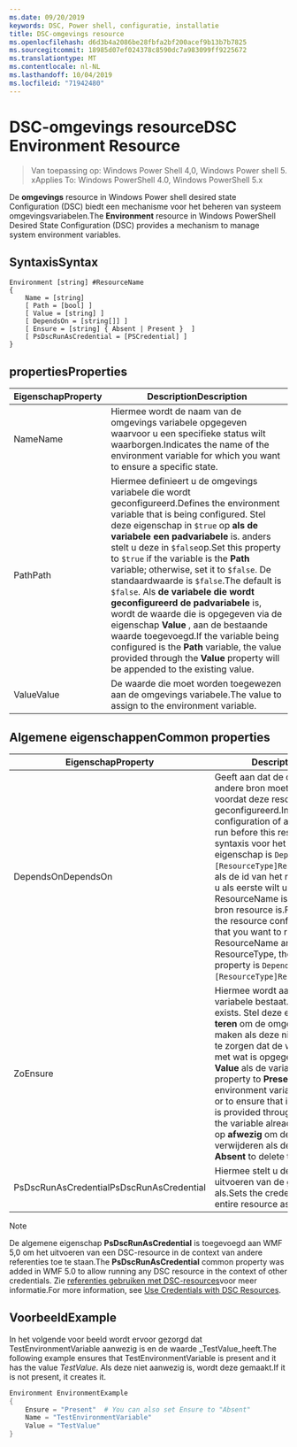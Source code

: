 ```yaml
---
ms.date: 09/20/2019
keywords: DSC, Power shell, configuratie, installatie
title: DSC-omgevings resource
ms.openlocfilehash: d6d3b4a2086be28fbfa2bf200acef9b13b7b7825
ms.sourcegitcommit: 18985d07ef024378c8590dc7a983099ff9225672
ms.translationtype: MT
ms.contentlocale: nl-NL
ms.lasthandoff: 10/04/2019
ms.locfileid: "71942480"
---
```

# <a name="dsc-environment-resource"></a><span data-ttu-id="cc07c-103">DSC-omgevings resource</span><span class="sxs-lookup"><span data-stu-id="cc07c-103">DSC Environment Resource</span></span>

> <span data-ttu-id="cc07c-104">Van toepassing op: Windows Power Shell 4,0, Windows Power shell 5. x</span><span class="sxs-lookup"><span data-stu-id="cc07c-104">Applies To: Windows PowerShell 4.0, Windows PowerShell 5.x</span></span>

<span data-ttu-id="cc07c-105">De **omgevings** resource in Windows Power shell desired state Configuration (DSC) biedt een mechanisme voor het beheren van systeem omgevingsvariabelen.</span><span class="sxs-lookup"><span data-stu-id="cc07c-105">The **Environment** resource in Windows PowerShell Desired State Configuration (DSC) provides a mechanism to manage system environment variables.</span></span>

## <a name="syntax"></a><span data-ttu-id="cc07c-106">Syntaxis</span><span class="sxs-lookup"><span data-stu-id="cc07c-106">Syntax</span></span>

```Syntax
Environment [string] #ResourceName
{
    Name = [string]
    [ Path = [bool] ]
    [ Value = [string] ]
    [ DependsOn = [string[]] ]
    [ Ensure = [string] { Absent | Present }  ]
    [ PsDscRunAsCredential = [PSCredential] ]
}
```

## <a name="properties"></a><span data-ttu-id="cc07c-107">properties</span><span class="sxs-lookup"><span data-stu-id="cc07c-107">Properties</span></span>

|<span data-ttu-id="cc07c-108">Eigenschap</span><span class="sxs-lookup"><span data-stu-id="cc07c-108">Property</span></span> |<span data-ttu-id="cc07c-109">Description</span><span class="sxs-lookup"><span data-stu-id="cc07c-109">Description</span></span> |
|---|---|
|<span data-ttu-id="cc07c-110">Name</span><span class="sxs-lookup"><span data-stu-id="cc07c-110">Name</span></span> |<span data-ttu-id="cc07c-111">Hiermee wordt de naam van de omgevings variabele opgegeven waarvoor u een specifieke status wilt waarborgen.</span><span class="sxs-lookup"><span data-stu-id="cc07c-111">Indicates the name of the environment variable for which you want to ensure a specific state.</span></span> |
|<span data-ttu-id="cc07c-112">Path</span><span class="sxs-lookup"><span data-stu-id="cc07c-112">Path</span></span> |<span data-ttu-id="cc07c-113">Hiermee definieert u de omgevings variabele die wordt geconfigureerd.</span><span class="sxs-lookup"><span data-stu-id="cc07c-113">Defines the environment variable that is being configured.</span></span> <span data-ttu-id="cc07c-114">Stel deze eigenschap in `$true` op **als de variabele een padvariabele** is. anders stelt u deze in `$false`op.</span><span class="sxs-lookup"><span data-stu-id="cc07c-114">Set this property to `$true` if the variable is the **Path** variable; otherwise, set it to `$false`.</span></span> <span data-ttu-id="cc07c-115">De standaardwaarde is `$false`.</span><span class="sxs-lookup"><span data-stu-id="cc07c-115">The default is `$false`.</span></span> <span data-ttu-id="cc07c-116">Als **de variabele die wordt geconfigureerd de padvariabele** is, wordt de waarde die is opgegeven via de eigenschap **Value** , aan de bestaande waarde toegevoegd.</span><span class="sxs-lookup"><span data-stu-id="cc07c-116">If the variable being configured is the **Path** variable, the value provided through the **Value** property will be appended to the existing value.</span></span> |
|<span data-ttu-id="cc07c-117">Value</span><span class="sxs-lookup"><span data-stu-id="cc07c-117">Value</span></span> |<span data-ttu-id="cc07c-118">De waarde die moet worden toegewezen aan de omgevings variabele.</span><span class="sxs-lookup"><span data-stu-id="cc07c-118">The value to assign to the environment variable.</span></span> |

## <a name="common-properties"></a><span data-ttu-id="cc07c-119">Algemene eigenschappen</span><span class="sxs-lookup"><span data-stu-id="cc07c-119">Common properties</span></span>

|<span data-ttu-id="cc07c-120">Eigenschap</span><span class="sxs-lookup"><span data-stu-id="cc07c-120">Property</span></span> |<span data-ttu-id="cc07c-121">Description</span><span class="sxs-lookup"><span data-stu-id="cc07c-121">Description</span></span> |
|---|---|
|<span data-ttu-id="cc07c-122">DependsOn</span><span class="sxs-lookup"><span data-stu-id="cc07c-122">DependsOn</span></span> |<span data-ttu-id="cc07c-123">Geeft aan dat de configuratie van een andere bron moet worden uitgevoerd voordat deze resource wordt geconfigureerd.</span><span class="sxs-lookup"><span data-stu-id="cc07c-123">Indicates that the configuration of another resource must run before this resource is configured.</span></span> <span data-ttu-id="cc07c-124">De syntaxis voor het gebruik van deze eigenschap is `DependsOn = "[ResourceType]ResourceName"`bijvoorbeeld als de id van het resource-script blok dat u als eerste wilt uitvoeren, de naam ResourceName is en het type van de bron resource is.</span><span class="sxs-lookup"><span data-stu-id="cc07c-124">For example, if the ID of the resource configuration script block that you want to run first is ResourceName and its type is ResourceType, the syntax for using this property is `DependsOn = "[ResourceType]ResourceName"`.</span></span> |
|<span data-ttu-id="cc07c-125">Zo</span><span class="sxs-lookup"><span data-stu-id="cc07c-125">Ensure</span></span> |<span data-ttu-id="cc07c-126">Hiermee wordt aangegeven of een variabele bestaat.</span><span class="sxs-lookup"><span data-stu-id="cc07c-126">Indicates if a variable exists.</span></span> <span data-ttu-id="cc07c-127">Stel deze eigenschap in op **presen teren** om de omgevings variabele te maken als deze niet bestaat of om ervoor te zorgen dat de waarde overeenkomt met wat is opgegeven via de eigenschap **Value** als de variabele al bestaat.</span><span class="sxs-lookup"><span data-stu-id="cc07c-127">Set this property to **Present** to create the environment variable if it does not exist or to ensure that its value matches what is provided through the **Value** property if the variable already exists.</span></span> <span data-ttu-id="cc07c-128">Stel deze in op **afwezig** om de variabele te verwijderen als deze bestaat.</span><span class="sxs-lookup"><span data-stu-id="cc07c-128">Set it to **Absent** to delete the variable if it exists.</span></span> |
|<span data-ttu-id="cc07c-129">PsDscRunAsCredential</span><span class="sxs-lookup"><span data-stu-id="cc07c-129">PsDscRunAsCredential</span></span> |<span data-ttu-id="cc07c-130">Hiermee stelt u de referentie in voor het uitvoeren van de gehele resource als.</span><span class="sxs-lookup"><span data-stu-id="cc07c-130">Sets the credential for running the entire resource as.</span></span> |

> [!NOTE]
> <span data-ttu-id="cc07c-131">De algemene eigenschap **PsDscRunAsCredential** is toegevoegd aan WMF 5,0 om het uitvoeren van een DSC-resource in de context van andere referenties toe te staan.</span><span class="sxs-lookup"><span data-stu-id="cc07c-131">The **PsDscRunAsCredential** common property was added in WMF 5.0 to allow running any DSC resource in the context of other credentials.</span></span> <span data-ttu-id="cc07c-132">Zie [referenties gebruiken met DSC-resources](../../../configurations/runasuser.md)voor meer informatie.</span><span class="sxs-lookup"><span data-stu-id="cc07c-132">For more information, see [Use Credentials with DSC Resources](../../../configurations/runasuser.md).</span></span>

## <a name="example"></a><span data-ttu-id="cc07c-133">Voorbeeld</span><span class="sxs-lookup"><span data-stu-id="cc07c-133">Example</span></span>

<span data-ttu-id="cc07c-134">In het volgende voor beeld wordt ervoor gezorgd dat TestEnvironmentVariable aanwezig is en de waarde _TestValue_heeft.</span><span class="sxs-lookup"><span data-stu-id="cc07c-134">The following example ensures that TestEnvironmentVariable is present and it has the value _TestValue_.</span></span> <span data-ttu-id="cc07c-135">Als deze niet aanwezig is, wordt deze gemaakt.</span><span class="sxs-lookup"><span data-stu-id="cc07c-135">If it is not present, it creates it.</span></span>

```powershell
Environment EnvironmentExample
{
    Ensure = "Present"  # You can also set Ensure to "Absent"
    Name = "TestEnvironmentVariable"
    Value = "TestValue"
}
```